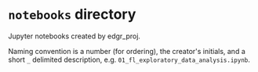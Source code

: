 # `notebooks` directory

Jupyter notebooks created by edgr_proj.

Naming convention is a number (for ordering), the creator's initials, and a short `_` delimited description, e.g. `01_fl_exploratory_data_analysis.ipynb`.
